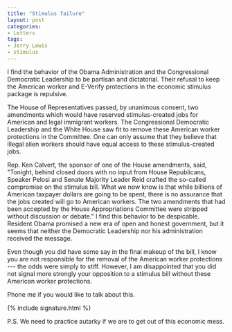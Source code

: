 ```yaml
---
title: "Stimulus failure"
layout: post
categories:
- Letters
tags:
- Jerry Lewis
- stimulus
---
```


I find the behavior of the Obama Administration and the Congressional Democratic Leadership to be partisan and dictatorial. Their refusal to keep the American worker and E-Verify protections in the economic stimulus package is repulsive.

The House of Representatives passed, by unanimous consent, two amendments which would have reserved stimulus-created jobs for American and legal immigrant workers. The Congressional Democratic Leadership and the White House saw fit to remove these American worker protections in the Committee. One can only assume that they believe that illegal alien workers should have equal access to these stimulus-created jobs.

Rep. Ken Calvert, the sponsor of one of the House amendments, said, "Tonight, behind closed doors with no input from House Republicans, Speaker Pelosi and Senate Majority Leader Reid crafted the so-called compromise on the stimulus bill. What we now know is that while billions of American taxpayer dollars are going to be spent, there is no assurance that the jobs created will go to American workers. The two amendments that had been accepted by the House Appropriations Committee were stripped without discussion or debate." I find this behavior to be despicable. Resident Obama promised a new era of open and honest government, but it seems that neither the Democratic Leadership nor his administration received the message.

Even though you did have some say in the final makeup of the bill, I know you are not responsible for the removal of the American worker protections --- the odds were simply to stiff. However, I am disappointed that you did not signal more strongly your opposition to a stimulus bill without these American worker protections.

Phone me if you would like to talk about this.

{% include signature.html %}

P.S. We need to practice autarky if we are to get out of this economic mess.
